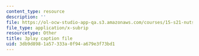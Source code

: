 ```yaml
---
content_type: resource
description: ''
file: https://ol-ocw-studio-app-qa.s3.amazonaws.com/courses/15-s21-nuts-and-bolts-of-business-plans-january-iap-2014/3db9d8981a57333a0f94a679e3f73bd1_Lau7bwQAWr4.srt
file_type: application/x-subrip
resourcetype: Other
title: 3play caption file
uid: 3db9d898-1a57-333a-0f94-a679e3f73bd1
---
```

